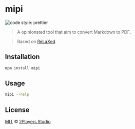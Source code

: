 # mipi

![code style: prettier](https://img.shields.io/badge/code_style-prettier-ff69b4.svg)

> A opinionated tool that aim to convert Markdown to PDF.

> Based on [ReLaXed](https://github.com/RelaxedJS).

## Installation

```sh
npm install mipi
```

## Usage

```sh
mipi --help
```

## License

[MIT](https://2players.studio/licenses/MIT) © [2Players Studio](https://2players.studio/)
